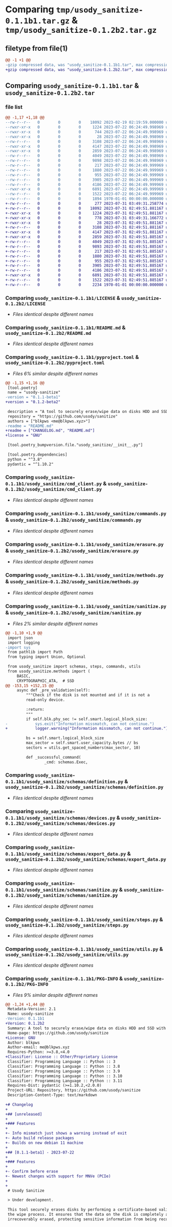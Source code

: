 # Comparing `tmp/usody_sanitize-0.1.1b1.tar.gz` & `tmp/usody_sanitize-0.1.2b2.tar.gz`

## filetype from file(1)

```diff
@@ -1 +1 @@
-gzip compressed data, was "usody_sanitize-0.1.1b1.tar", max compression
+gzip compressed data, was "usody_sanitize-0.1.2b2.tar", max compression
```

## Comparing `usody_sanitize-0.1.1b1.tar` & `usody_sanitize-0.1.2b2.tar`

### file list

```diff
@@ -1,17 +1,18 @@
--rw-r--r--   0        0        0    18092 2023-02-19 02:19:59.000000 usody_sanitize-0.1.1b1/LICENSE
--rwxr-xr-x   0        0        0     1224 2023-07-22 06:24:49.998969 usody_sanitize-0.1.1b1/README.md
--rwxr-xr-x   0        0        0      744 2023-07-22 06:24:49.998969 usody_sanitize-0.1.1b1/pyproject.toml
--rwxr-xr-x   0        0        0       28 2023-07-22 06:24:49.998969 usody_sanitize-0.1.1b1/usody_sanitize/__init__.py
--rw-r--r--   0        0        0     3108 2023-07-22 06:24:49.998969 usody_sanitize-0.1.1b1/usody_sanitize/cmd_client.py
--rwxr-xr-x   0        0        0     4147 2023-07-22 06:24:49.998969 usody_sanitize-0.1.1b1/usody_sanitize/commands.py
--rwxr-xr-x   0        0        0     2859 2023-07-22 06:24:49.998969 usody_sanitize-0.1.1b1/usody_sanitize/erasure.py
--rw-r--r--   0        0        0     4049 2023-07-22 06:24:49.998969 usody_sanitize-0.1.1b1/usody_sanitize/methods.py
--rw-r--r--   0        0        0     9898 2023-07-22 06:24:49.998969 usody_sanitize-0.1.1b1/usody_sanitize/sanitize.py
--rw-r--r--   0        0        0      217 2023-07-22 06:24:49.999969 usody_sanitize-0.1.1b1/usody_sanitize/schemas/__init__.py
--rw-r--r--   0        0        0     1880 2023-07-22 06:24:49.999969 usody_sanitize-0.1.1b1/usody_sanitize/schemas/definition.py
--rw-r--r--   0        0        0      955 2023-07-22 06:24:49.999969 usody_sanitize-0.1.1b1/usody_sanitize/schemas/devices.py
--rw-r--r--   0        0        0     3905 2023-07-22 06:24:49.999969 usody_sanitize-0.1.1b1/usody_sanitize/schemas/export_data.py
--rw-r--r--   0        0        0     4186 2023-07-22 06:24:49.999969 usody_sanitize-0.1.1b1/usody_sanitize/schemas/sanitize.py
--rwxr-xr-x   0        0        0     6891 2023-07-22 06:24:49.999969 usody_sanitize-0.1.1b1/usody_sanitize/steps.py
--rw-r--r--   0        0        0     1522 2023-07-22 06:24:49.999969 usody_sanitize-0.1.1b1/usody_sanitize/utils.py
--rw-r--r--   0        0        0     1894 1970-01-01 00:00:00.000000 usody_sanitize-0.1.1b1/PKG-INFO
+-rw-r--r--   0        0        0      277 2023-07-31 03:49:31.258774 usody_sanitize-0.1.2b2/CHANGELOG.md
+-rw-r--r--   0        0        0    18092 2023-07-31 02:49:51.881167 usody_sanitize-0.1.2b2/LICENSE
+-rwxr-xr-x   0        0        0     1224 2023-07-31 02:49:51.881167 usody_sanitize-0.1.2b2/README.md
+-rwxr-xr-x   0        0        0      778 2023-07-31 03:49:31.166772 usody_sanitize-0.1.2b2/pyproject.toml
+-rwxr-xr-x   0        0        0       28 2023-07-31 02:49:51.881167 usody_sanitize-0.1.2b2/usody_sanitize/__init__.py
+-rw-r--r--   0        0        0     3108 2023-07-31 02:49:51.881167 usody_sanitize-0.1.2b2/usody_sanitize/cmd_client.py
+-rwxr-xr-x   0        0        0     4147 2023-07-31 02:49:51.881167 usody_sanitize-0.1.2b2/usody_sanitize/commands.py
+-rwxr-xr-x   0        0        0     2859 2023-07-31 02:49:51.885167 usody_sanitize-0.1.2b2/usody_sanitize/erasure.py
+-rw-r--r--   0        0        0     4049 2023-07-31 02:49:51.885167 usody_sanitize-0.1.2b2/usody_sanitize/methods.py
+-rw-r--r--   0        0        0     9893 2023-07-31 02:49:51.885167 usody_sanitize-0.1.2b2/usody_sanitize/sanitize.py
+-rw-r--r--   0        0        0      217 2023-07-31 02:49:51.885167 usody_sanitize-0.1.2b2/usody_sanitize/schemas/__init__.py
+-rw-r--r--   0        0        0     1880 2023-07-31 02:49:51.885167 usody_sanitize-0.1.2b2/usody_sanitize/schemas/definition.py
+-rw-r--r--   0        0        0      955 2023-07-31 02:49:51.885167 usody_sanitize-0.1.2b2/usody_sanitize/schemas/devices.py
+-rw-r--r--   0        0        0     3905 2023-07-31 02:49:51.885167 usody_sanitize-0.1.2b2/usody_sanitize/schemas/export_data.py
+-rw-r--r--   0        0        0     4186 2023-07-31 02:49:51.885167 usody_sanitize-0.1.2b2/usody_sanitize/schemas/sanitize.py
+-rwxr-xr-x   0        0        0     6891 2023-07-31 02:49:51.885167 usody_sanitize-0.1.2b2/usody_sanitize/steps.py
+-rw-r--r--   0        0        0     1522 2023-07-31 02:49:51.885167 usody_sanitize-0.1.2b2/usody_sanitize/utils.py
+-rw-r--r--   0        0        0     2234 1970-01-01 00:00:00.000000 usody_sanitize-0.1.2b2/PKG-INFO
```

### Comparing `usody_sanitize-0.1.1b1/LICENSE` & `usody_sanitize-0.1.2b2/LICENSE`

 * *Files identical despite different names*

### Comparing `usody_sanitize-0.1.1b1/README.md` & `usody_sanitize-0.1.2b2/README.md`

 * *Files identical despite different names*

### Comparing `usody_sanitize-0.1.1b1/pyproject.toml` & `usody_sanitize-0.1.2b2/pyproject.toml`

 * *Files 6% similar despite different names*

```diff
@@ -1,15 +1,16 @@
 [tool.poetry]
 name = "usody-sanitize"
-version = "0.1.1-beta1"
+version = "0.1.2-beta2"
 
 description = "A tool to securely erase/wipe data on disks HDD and SSD with a proper sanitization process."
 repository = "https://github.com/usody/sanitize"
 authors = ["blkpws <me@blkpws.xyz>"]
-readme = "README.md"
+readme = ["CHANGELOG.md", "README.md"]
+license = "GNU"
 
 [tool.poetry_bumpversion.file."usody_sanitize/__init__.py"]
 
 [tool.poetry.dependencies]
 python = "^3.8"
 pydantic = "^1.10.2"
```

### Comparing `usody_sanitize-0.1.1b1/usody_sanitize/cmd_client.py` & `usody_sanitize-0.1.2b2/usody_sanitize/cmd_client.py`

 * *Files identical despite different names*

### Comparing `usody_sanitize-0.1.1b1/usody_sanitize/commands.py` & `usody_sanitize-0.1.2b2/usody_sanitize/commands.py`

 * *Files identical despite different names*

### Comparing `usody_sanitize-0.1.1b1/usody_sanitize/erasure.py` & `usody_sanitize-0.1.2b2/usody_sanitize/erasure.py`

 * *Files identical despite different names*

### Comparing `usody_sanitize-0.1.1b1/usody_sanitize/methods.py` & `usody_sanitize-0.1.2b2/usody_sanitize/methods.py`

 * *Files identical despite different names*

### Comparing `usody_sanitize-0.1.1b1/usody_sanitize/sanitize.py` & `usody_sanitize-0.1.2b2/usody_sanitize/sanitize.py`

 * *Files 2% similar despite different names*

```diff
@@ -1,10 +1,9 @@
 import json
 import logging
-import sys
 from pathlib import Path
 from typing import Union, Optional
 
 from usody_sanitize import schemas, steps, commands, utils
 from usody_sanitize.methods import (
     BASIC,
     CRYPTOGRAPHIC_ATA,  # SSD
@@ -153,15 +152,15 @@
     async def _pre_validation(self):
         """Check if the disk is not mounted and if it is not a
         read-only device.
 
         :return:
         """
         if self.blk.phy_sec != self.smart.logical_block_size:
-            sys.exit("Information missmatch, can not continue.")
+            logger.warning("Information missmatch, can not continue.")
 
         bs = self.smart.logical_block_size
         max_sector = self.smart.user_capacity.bytes // bs
         sectors = utils.get_spaced_numbers(max_sector, 10)
 
         def _successful_command(
                 _cmd: schemas.Exec,
```

### Comparing `usody_sanitize-0.1.1b1/usody_sanitize/schemas/definition.py` & `usody_sanitize-0.1.2b2/usody_sanitize/schemas/definition.py`

 * *Files identical despite different names*

### Comparing `usody_sanitize-0.1.1b1/usody_sanitize/schemas/devices.py` & `usody_sanitize-0.1.2b2/usody_sanitize/schemas/devices.py`

 * *Files identical despite different names*

### Comparing `usody_sanitize-0.1.1b1/usody_sanitize/schemas/export_data.py` & `usody_sanitize-0.1.2b2/usody_sanitize/schemas/export_data.py`

 * *Files identical despite different names*

### Comparing `usody_sanitize-0.1.1b1/usody_sanitize/schemas/sanitize.py` & `usody_sanitize-0.1.2b2/usody_sanitize/schemas/sanitize.py`

 * *Files identical despite different names*

### Comparing `usody_sanitize-0.1.1b1/usody_sanitize/steps.py` & `usody_sanitize-0.1.2b2/usody_sanitize/steps.py`

 * *Files identical despite different names*

### Comparing `usody_sanitize-0.1.1b1/usody_sanitize/utils.py` & `usody_sanitize-0.1.2b2/usody_sanitize/utils.py`

 * *Files identical despite different names*

### Comparing `usody_sanitize-0.1.1b1/PKG-INFO` & `usody_sanitize-0.1.2b2/PKG-INFO`

 * *Files 9% similar despite different names*

```diff
@@ -1,24 +1,44 @@
 Metadata-Version: 2.1
 Name: usody-sanitize
-Version: 0.1.1b1
+Version: 0.1.2b2
 Summary: A tool to securely erase/wipe data on disks HDD and SSD with a proper sanitization process.
 Home-page: https://github.com/usody/sanitize
+License: GNU
 Author: blkpws
 Author-email: me@blkpws.xyz
 Requires-Python: >=3.8,<4.0
+Classifier: License :: Other/Proprietary License
 Classifier: Programming Language :: Python :: 3
 Classifier: Programming Language :: Python :: 3.8
 Classifier: Programming Language :: Python :: 3.9
 Classifier: Programming Language :: Python :: 3.10
 Classifier: Programming Language :: Python :: 3.11
 Requires-Dist: pydantic (>=1.10.2,<2.0.0)
 Project-URL: Repository, https://github.com/usody/sanitize
 Description-Content-Type: text/markdown
 
+# Changelog
+
+## [unreleased]
+
+### Features
+
+- Info mismatch just shows a warning instead of exit
+- Auto build release packages
+- Builds on new debian 11 machine
+
+## [0.1.1-beta1] - 2023-07-22
+
+### Features
+
+- Confirm before erase
+- Newest changes with support for MNVe (PCIe)
+
+
 # Usody Sanitize
 
 > Under development.
 
 This tool securely erases disks by performing a certificate-based validation of
 the wipe process. It ensures that the data on the disk is completely and 
 irrecoverably erased, protecting sensitive information from being recovered.
```

